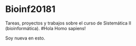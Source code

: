 # Bioinf20181
Tareas, proyectos y trabajos sobre el curso de Sistemática II (bioinformática).
#Hola Homo sapiens!

Soy nueva en esto. 
